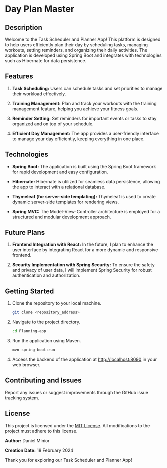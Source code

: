 # Day Plan Master

## Description

Welcome to the Task Scheduler and Planner App! This platform is designed to help users efficiently plan their day by scheduling tasks, managing workouts, setting reminders, and organizing their daily activities. The application is developed using Spring Boot and integrates with technologies such as Hibernate for data persistence.

## Features

1. **Task Scheduling:** Users can schedule tasks and set priorities to manage their workload effectively.

2. **Training Management:** Plan and track your workouts with the training management feature, helping you achieve your fitness goals.

3. **Reminder Setting:** Set reminders for important events or tasks to stay organized and on top of your schedule.

4. **Efficient Day Management:** The app provides a user-friendly interface to manage your day efficiently, keeping everything in one place.

## Technologies

- **Spring Boot:** The application is built using the Spring Boot framework for rapid development and easy configuration.

- **Hibernate:** Hibernate is utilized for seamless data persistence, allowing the app to interact with a relational database.

- **Thymeleaf (for server-side templating):** Thymeleaf is used to create dynamic server-side templates for rendering views.

- **Spring MVC:** The Model-View-Controller architecture is employed for a structured and modular development approach.

## Future Plans

1. **Frontend Integration with React:** In the future, I plan to enhance the user interface by integrating React for a more dynamic and responsive frontend.

2. **Security Implementation with Spring Security:** To ensure the safety and privacy of user data, I will implement Spring Security for robust authentication and authorization.

## Getting Started

1. Clone the repository to your local machine.
   ```bash
   git clone <repository_address>
   ```

2. Navigate to the project directory.
   ```bash
   cd Planning-app
   ```

3. Run the application using Maven.
   ```bash
   mvn spring-boot:run
   ```

4. Access the backend of the application at [http://localhost:8090](http://localhost:8090) in your web browser.

## Contributing and Issues

Report any issues or suggest improvements through the GitHub issue tracking system.

## License

This project is licensed under the [MIT License](LICENSE). All modifications to the project must adhere to this license.

**Author:** Daniel Minior

**Creation Date:** 18 February 2024

Thank you for exploring our Task Scheduler and Planner App!
